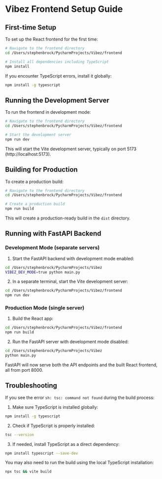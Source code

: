 # Vibez Frontend Setup Guide

## First-time Setup

To set up the React frontend for the first time:

```bash
# Navigate to the frontend directory 
cd /Users/stephenbrock/PycharmProjects/Vibez/frontend

# Install all dependencies including TypeScript
npm install
```

If you encounter TypeScript errors, install it globally:

```bash
npm install -g typescript
```

## Running the Development Server

To run the frontend in development mode:

```bash
# Navigate to the frontend directory
cd /Users/stephenbrock/PycharmProjects/Vibez/frontend

# Start the development server
npm run dev
```

This will start the Vite development server, typically on port 5173 (http://localhost:5173).

## Building for Production

To create a production build:

```bash
# Navigate to the frontend directory
cd /Users/stephenbrock/PycharmProjects/Vibez/frontend

# Create a production build
npm run build
```

This will create a production-ready build in the `dist` directory.

## Running with FastAPI Backend

### Development Mode (separate servers)

1. Start the FastAPI backend with development mode enabled:
```bash
cd /Users/stephenbrock/PycharmProjects/Vibez
VIBEZ_DEV_MODE=true python main.py
```

2. In a separate terminal, start the Vite development server:
```bash
cd /Users/stephenbrock/PycharmProjects/Vibez/frontend
npm run dev
```

### Production Mode (single server)

1. Build the React app:
```bash
cd /Users/stephenbrock/PycharmProjects/Vibez/frontend
npm run build
```

2. Run the FastAPI server with development mode disabled:
```bash
cd /Users/stephenbrock/PycharmProjects/Vibez
python main.py
```

FastAPI will now serve both the API endpoints and the built React frontend, all from port 8000.

## Troubleshooting

If you see the error `sh: tsc: command not found` during the build process:

1. Make sure TypeScript is installed globally:
```bash
npm install -g typescript
```

2. Check if TypeScript is properly installed:
```bash
tsc --version
```

3. If needed, install TypeScript as a direct dependency:
```bash
npm install typescript --save-dev
```

You may also need to run the build using the local TypeScript installation:
```bash
npx tsc && vite build
```
